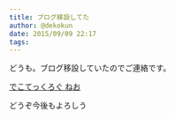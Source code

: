 ```yaml
---
title: ブログ移設してた
author: @dekokun
date: 2015/09/09 22:17
tags: 
---
```


どうも。ブログ移設していたのでご連絡です。

[でこてっくろぐ ねお](http://dekotech.dekokun.info/)

どうぞ今後もよろしう
